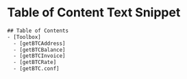 # Table of Content Text Snippet
```txt
## Table of Contents
- [Toolbox]
  - [getBTCAddress]
  - [getBTCBalance]
  - [getBTCInvoice]
  - [getBTCRate]
  - [getBTC.conf]
```
